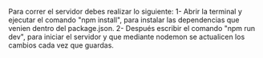
Para correr el servidor debes realizar lo siguiente:
1- Abrir la terminal y ejecutar el comando "npm install", para instalar las dependencias que venien dentro del package.json.
2- Después escribir el comando "npm run dev", para iniciar el servidor y que mediante nodemon se actualicen los cambios cada vez que guardas.